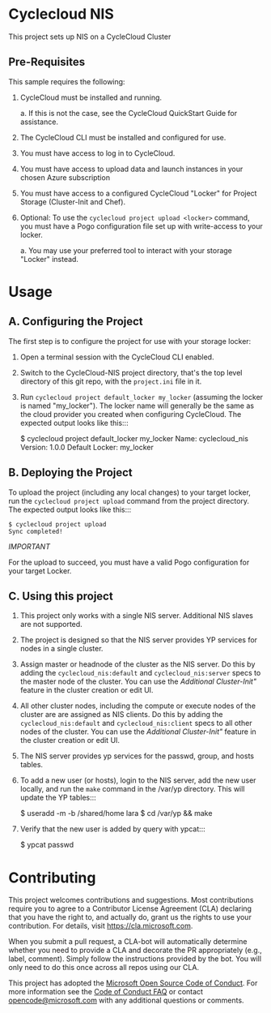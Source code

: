 
Cyclecloud NIS
==============

This project sets up NIS on a CycleCloud Cluster

   
Pre-Requisites
--------------

This sample requires the following:

  1. CycleCloud must be installed and running.

     a. If this is not the case, see the CycleCloud QuickStart Guide for
        assistance.

  2. The CycleCloud CLI must be installed and configured for use.

  3. You must have access to log in to CycleCloud.

  4. You must have access to upload data and launch instances in your chosen
     Azure subscription

  5. You must have access to a configured CycleCloud "Locker" for Project Storage
     (Cluster-Init and Chef).
     
  6. Optional: To use the `cyclecloud project upload <locker>` command, you must
     have a Pogo configuration file set up with write-access to your locker.

     a. You may use your preferred tool to interact with your storage "Locker"
        instead.


Usage
=====

A. Configuring the Project
--------------------------

The first step is to configure the project for use with your storage locker:

  1. Open a terminal session with the CycleCloud CLI enabled.

  2. Switch to the CycleCloud-NIS project directory, that's the top level directory of this git repo, with the `project.ini` file in it.

  3. Run ``cyclecloud project default_locker my_locker`` (assuming the locker is named "my_locker").
     The locker name will generally be the same as the cloud provider you created when configuring
     CycleCloud. The expected output looks like this:::

        $ cyclecloud project default_locker my_locker
        Name: cyclecloud_nis
        Version: 1.0.0
        Default Locker: my_locker

       
B. Deploying the Project
------------------------

To upload the project (including any local changes) to your target locker, run the
`cyclecloud project upload` command from the project directory.  The expected output looks like
this:::

    $ cyclecloud project upload
    Sync completed!

*IMPORTANT*

For the upload to succeed, you must have a valid Pogo configuration for your target Locker.


C. Using this project
---------------------
1. This project only works with a single NIS server. Additional NIS slaves are not supported.

2. The project is designed so that the NIS server provides YP services for nodes in a single cluster.

3. Assign master or headnode of the cluster as the NIS server. Do this by adding the `cyclecloud_nis:default` and `cyclecloud_nis:server` specs to the master node of the cluster. You can use the _*Additional Cluster-Init"*_ feature in the cluster creation or edit UI.

4. All other cluster nodes, including the compute or execute nodes of the cluster are are assigned as NIS clients. Do this by adding the `cyclecloud_nis:default` and `cyclecloud_nis:client` specs to all other nodes of the cluster. You can use the _*Additional Cluster-Init"*_ feature in the cluster creation or edit UI.

5. The NIS server provides yp services for the passwd, group, and hosts tables.

6. To add a new user (or hosts), login to the NIS server, add the new user locally, and run the `make` command in the /var/yp directory. This will update the YP tables:::


    $ useradd -m -b /shared/home lara
    $ cd /var/yp && make

7. Verify that the new user is added by query with ypcat:::


    $ ypcat passwd




# Contributing

This project welcomes contributions and suggestions.  Most contributions require you to agree to a
Contributor License Agreement (CLA) declaring that you have the right to, and actually do, grant us
the rights to use your contribution. For details, visit https://cla.microsoft.com.

When you submit a pull request, a CLA-bot will automatically determine whether you need to provide
a CLA and decorate the PR appropriately (e.g., label, comment). Simply follow the instructions
provided by the bot. You will only need to do this once across all repos using our CLA.

This project has adopted the [Microsoft Open Source Code of Conduct](https://opensource.microsoft.com/codeofconduct/).
For more information see the [Code of Conduct FAQ](https://opensource.microsoft.com/codeofconduct/faq/) or
contact [opencode@microsoft.com](mailto:opencode@microsoft.com) with any additional questions or comments.


